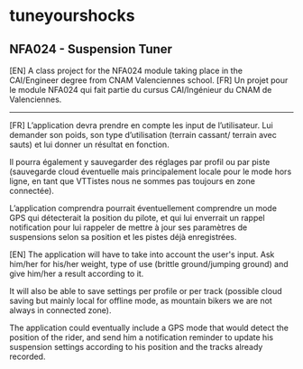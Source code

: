 # tuneyourshocks
## NFA024 - Suspension Tuner 

[EN] A class project for the NFA024 module taking place in the CAI/Engineer degree from CNAM Valenciennes school.
[FR] Un projet pour le module NFA024 qui fait partie du cursus CAI/Ingénieur du CNAM de Valenciennes.


---
[FR]
L’application devra prendre en compte les input de l’utilisateur. Lui demander son poids, son type d’utilisation (terrain cassant/ terrain avec sauts) et lui donner un résultat en fonction.

Il pourra également y sauvegarder des réglages par profil ou par piste (sauvegarde cloud éventuelle mais principalement locale pour le mode hors ligne, en tant que VTTistes nous ne sommes pas toujours en zone connectée).

L’application comprendra pourrait éventuellement comprendre un mode GPS qui détecterait la position du pilote, et qui lui enverrait un rappel notification pour lui rappeler de mettre à jour ses paramètres de suspensions selon sa position et les pistes déjà enregistrées.



[EN]
The application will have to take into account the user's input. Ask him/her for his/her weight, type of use (brittle ground/jumping ground) and give him/her a result according to it.

It will also be able to save settings per profile or per track (possible cloud saving but mainly local for offline mode, as mountain bikers we are not always in connected zone).

The application could eventually include a GPS mode that would detect the position of the rider, and send him a notification reminder to update his suspension settings according to his position and the tracks already recorded.
